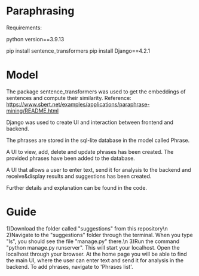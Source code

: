 # Paraphrasing

Requirements:

python version==3.9.13

pip install sentence_transformers
pip install Django==4.2.1

# Model

The package sentence_transformers was used to get the embeddings of sentences and compute their similarity. Reference:
https://www.sbert.net/examples/applications/paraphrase-mining/README.html

Django was used to create UI and interaction between frontend and backend. 

The phrases are stored in the sql-lite database in the model called Phrase.

A UI to view, add, delete and update phrases has been created. The provided phrases have been added to the database.

A UI that allows a user to enter text, send it for analysis to the backend and receive&display results and suggestions has been created.

Further details and explanation can be found in the code.


# Guide

1)Download the folder called "suggestions" from this repository\n
2)Navigate to the "suggestions" folder through the terminal. When you type "ls", you should see the file "manage.py" there.\n
3)Run the command "python manage.py runserver". This will start your localhost. Open the localhost through your browser. At the home page you will be able to find the main UI, where the user can enter text and send it for analysis in the backend. To add phrases, navigate to 'Phrases list'.



